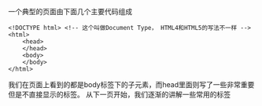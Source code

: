 一个典型的页面由下面几个主要代码组成
    
    <!DOCTYPE html> <!-- 这个叫做Document Type， HTML4和HTML5的写法不一样 -->
    <html>
        <head>
        </head>
        <body>
        </body>
    </html>

我们在页面上看到的都是body标签下的子元素，而head里面则写了一些非常重要但是不直接显示的标签。
从下一页开始，我们逐渐的讲解一些常用的标签